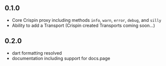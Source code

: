 ## 0.1.0

- Core Crispin proxy including methods `info`, `warn`, `error`, `debug`, and `silly`
- Ability to add a Transport (Crispin created Transports coming soon...)

## 0.2.0

- dart formatting resolved
- documentation including support for docs.page
